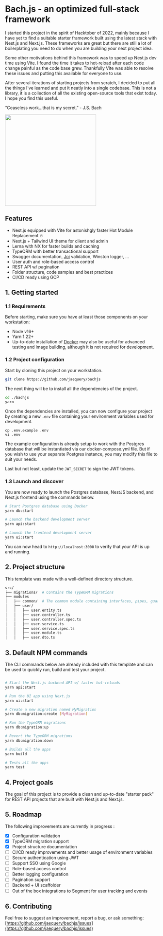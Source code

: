 # Bach.js - an optimized full-stack framework

I started this project in the spirit of Hacktober of 2022, mainly because I have yet to find a suitable starter framework built using the latest stack with Nest.js and Next.js. These frameworks are great but there are still a lot of boilerplating you need to do when you are building your next project idea. 

Some other motivations behind this framework was to speed up Nest.js dev time using Vite. I found the time it takes to hot-reload after each code change painful as the code base grew. Thankfully Vite was able to resolve these issues and putting this available for everyone to use.

After several iterations of starting projects from scratch, I decided to put all the things I've learned and put it neatly into a single codebase. This is not a library, it is a collection of all the existing open-source tools that exist today. I hope you find this useful.


“Ceaseless work...that is my secret.” - J.S. Bach

<img src="https://d3fr1q02b1tb0i.cloudfront.net/wp-content/uploads/2017/11/06075602/Bach-bye-bye.jpg" width="300" />

## Features
- Nest.js equipped with Vite for astonishgly faster Hot Module Replacement 🔥
- Next.js + Tailwind UI theme for client and admin
- Lerna with NX for faster builds and caching
- TypeORM with better transactional support
- Swagger documentation, [Joi](https://github.com/hapijs/joi) validation, Winston logger, ...
- User auth and role-based access control
- REST API w/ pagination 
- Folder structure, code samples and best practices
- CI/CD ready using GCP

## 1. Getting started

### 1.1 Requirements

Before starting, make sure you have at least those components on your workstation:

- Node v16+
- Yarn 1.22+
- Up-to-date installation of [Docker](https://www.docker.com/) may also be useful for advanced testing and image building, although it is not required for development.

### 1.2 Project configuration

Start by cloning this project on your workstation.

```sh
git clone https://github.com/jaequery/bachjs
```

The next thing will be to install all the dependencies of the project.

```sh
cd ./bachjs
yarn
```

Once the dependencies are installed, you can now configure your project by creating a new `.env` file containing your environment variables used for development.

```
cp .env.example .env
vi .env
```

The example configuration is already setup to work with the Postgres database that will be instantiated via our docker-compose.yml file. But if you wish to use your separate Postgres instance, you may modify this file to suit your needs.

Last but not least, update the `JWT_SECRET` to sign the JWT tokens.

### 1.3 Launch and discover

You are now ready to launch the Postgres database, NestJS backend, and Next.js frontend using the commands below.

```sh
# Start Postgres database using Docker
yarn db:start

# Launch the backend development server
yarn api:start

# Launch the frontend development server
yarn ui:start
```

You can now head to `http://localhost:3000` to verify that your API is up and running.

## 2. Project structure

This template was made with a well-defined directory structure.

```sh
src/
├── migrations/  # Contains the TypeORM migrations
├── modules
│   ├── common/  # The common module containing interfaces, pipes, guards, services used in the whole application
│   ├── user/
│   │   ├── user.entity.ts
│   │   ├── user.controller.ts
│   │   ├── user.controller.spec.ts
│   │   ├── user.service.ts
│   │   ├── user.service.spec.ts
│   │   ├── user.module.ts
│   │   ├── user.dto.ts
```

## 3. Default NPM commands

The CLI commands below are already included with this template and can be used to quickly run, build and test your project.

```sh

# Start the Nest.js backend API w/ faster hot-reloads
yarn api:start

# Run the UI app using Next.js
yarn ui:start

# Create a new migration named MyMigration
yarn db:migration:create [MyMigration]

# Run the TypeORM migrations
yarn db:migration:up

# Revert the TypeORM migrations
yarn db:migration:down

# Builds all the apps
yarn build

# Tests all the apps
yarn test
```

## 4. Project goals

The goal of this project is to provide a clean and up-to-date "starter pack" for REST API projects that are built with Nest.js and Next.js.

## 5. Roadmap

The following improvements are currently in progress :

- [x] Configuration validation
- [x] TypeORM migration support
- [x] Project structure documentation
- [ ] CI/CD ready improvements and better usage of environment variables
- [ ] Secure authentication using JWT
- [ ] Support SSO using Google
- [ ] Role-based access control
- [ ] Better logging configuration
- [ ] Pagination support
- [ ] Backend + UI scaffolder
- [ ] Out of the box integrations to Segment for user tracking and events

## 6. Contributing

Feel free to suggest an improvement, report a bug, or ask something: [https://github.com/jaequery/bachjs/issues](https://github.com/jaequery/bachjs/issues)
